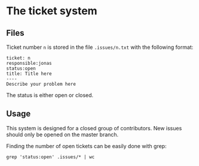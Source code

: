 # The ticket system

## Files

Ticket number `n` is stored in the file `.issues/n.txt` with the following
format:

```text
ticket: n
responsible:jonas
status:open
title: Title here
----
Describe your problem here
```

The status is either open or closed.

## Usage

This system is designed for a closed group of contributors. New issues should
only be opened on the master branch.

Finding the number of open tickets can be easily done with grep:

```shell
grep 'status:open' .issues/* | wc
```
